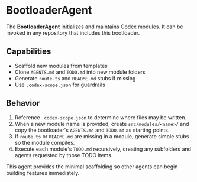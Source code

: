 # BootloaderAgent

The **BootloaderAgent** initializes and maintains Codex modules.
It can be invoked in any repository that includes this bootloader.

## Capabilities

- Scaffold new modules from templates
- Clone `AGENTS.md` and `TODO.md` into new module folders
- Generate `route.ts` and `README.md` stubs if missing
- Use `.codex-scope.json` for guardrails

## Behavior

1. Reference `.codex-scope.json` to determine where files may be written.
2. When a new module name is provided, create `src/modules/<name>/` and copy
   the bootloader's `AGENTS.md` and `TODO.md` as starting points.
3. If `route.ts` or `README.md` are missing in a module, generate simple stubs
   so the module compiles.
4. Execute each module's `TODO.md` recursively, creating any subfolders and
   agents requested by those TODO items.

This agent provides the minimal scaffolding so other agents can begin building
features immediately.
